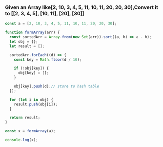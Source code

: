 <h3>Given an Array like[2, 10, 3, 4, 5, 11, 10, 11, 20, 20, 30],Convert it to [[2, 3, 4, 5], [10, 11], [20], [30]]</h3>



```javascript
const a = [2, 10, 3, 4, 5, 11, 10, 11, 20, 20, 30];

function formArray(arr) {
  const sortedArr = Array.from(new Set(arr)).sort((a, b) => a - b);
  let obj = {}; 
  let result = [];

  sortedArr.forEach((d) => {
    const key = Math.floor(d / 10);

    if (!obj[key]) {
      obj[key] = [];
    }

    obj[key].push(d);// store to hash table
  });

  for (let i in obj) {
    result.push(obj[i]); 
  }

  return result;
}

const x = formArray(a);

console.log(x);
```